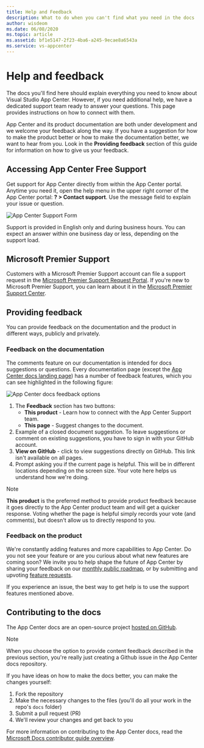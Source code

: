 ```yaml
---
title: Help and Feedback
description: What to do when you can't find what you need in the docs
author: wisdeom
ms.date: 06/08/2020
ms.topic: article
ms.assetid: bf1e5147-2f23-4ba6-a245-9ecae8a6543a
ms.service: vs-appcenter
---
```


# Help and feedback
The docs you'll find here should explain everything you need to know about Visual Studio App Center. However, if you need additional help, we have a dedicated support team ready to answer your questions. This page provides instructions on how to connect with them.

App Center and its product documentation are both under development and we welcome your feedback along the way. If you have a suggestion for how to make the product better or how to make the documentation better, we want to hear from you. Look in the **Providing feedback** section of this guide for information on how to give us your feedback.


## Accessing App Center Free Support
Get support for App Center directly from within the App Center portal. Anytime you need it, open the help menu in the upper right corner of the App Center portal: **? > Contact support**. Use the message field to explain your issue or question. 

![App Center Support Form](~/images/app-center-support-form.png)

Support is provided in English only and during business hours. You can expect an answer within one business day or less, depending on the support load.


## Microsoft Premier Support
Customers with a Microsoft Premier Support account can file a support request in the [Microsoft Premier Support Request Portal](https://support.microsoft.com/premier). If you're new to Microsoft Premier Support, you can learn about it in the [Microsoft Premier Support Center](https://www.microsoft.com/enterprise/services/support).

## Providing feedback
You can provide feedback on the documentation and the product in different ways, publicly and privately.

### Feedback on the documentation
The comments feature on our documentation is intended for docs suggestions or questions. Every documentation page (except the [App Center docs landing page](https://docs.microsoft.com/appcenter/)) has a number of feedback features, which you can see highlighted in the following figure:

![App Center docs feedback options](images/app-center-feedback-options.png)

1. The **Feedback** section has two buttons:
   - **This product** - Learn how to connect with the App Center Support team. 
   - **This page** - Suggest changes to the document. 
2. Example of a closed document suggestion. To leave suggestions or comment on existing suggestions, you have to sign in with your GitHub account. 
3. **View on GitHub** - click to view suggestions directly on GitHub. This link isn't available on all pages.
4. Prompt asking you if the current page is helpful. This will be in different locations depending on the screen size. Your vote here helps us understand how we're doing.

> [!Note]
> **This product** is the preferred method to provide product feedback because it goes directly to the App Center product team and will get a quicker response. Voting whether the page is helpful simply records your vote (and comments), but doesn't allow us to directly respond to you.

### Feedback on the product
We're constantly adding features and more capabilities to App Center. Do you not see your feature or are you curious about what new features are coming soon? We invite you to help shape the future of App Center by sharing your feedback on our [monthly public roadmap](https://github.com/Microsoft/appcenter/wiki/Iteration-Plans), or by submitting and upvoting [feature requests](https://github.com/Microsoft/appcenter/issues?q=is%3Aissue+is%3Aopen+sort%3Areactions-%2B1-desc).

If you experience an issue, the best way to get help is to use the support features mentioned above.

## Contributing to the docs
The App Center docs are an open-source project [hosted on GitHub](https://github.com/MicrosoftDocs/appcenter-docs).

> [!Note]
> When you choose the option to provide content feedback described in the previous section, you're really just creating a Github issue in the App Center docs repository.

If you have ideas on how to make the docs better, you can make the changes yourself:

1. Fork the repository
2. Make the necessary changes to the files (you'll do all your work in the repo's `docs` folder)
3. Submit a pull request (PR)
4. We'll review your changes and get back to you

For more information on contributing to the App Center docs, read the [Microsoft Docs contributor guide overview](https://docs.microsoft.com/contribute/).
